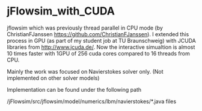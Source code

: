 # jFlowsim_with_CUDA
jflowsim which was previously thread parallel in CPU mode (by ChristianFJanssen https://github.com/ChristianFJanssen). I extended this process in GPU (as part of my student job at TU Braunschweig) with JCUDA libraries from http://www.jcuda.de/. 
Now the interactive simualtion is almost 10 times faster with 1GPU of 256 cuda cores compared to 16 threads from CPU. 

Mainly the work was focused on Navierstokes solver only. (Not implemented on other solver models)

Implementation can be found under the following path

/jFlowsim/src/jflowsim/model/numerics/lbm/navierstokes/*.java files
